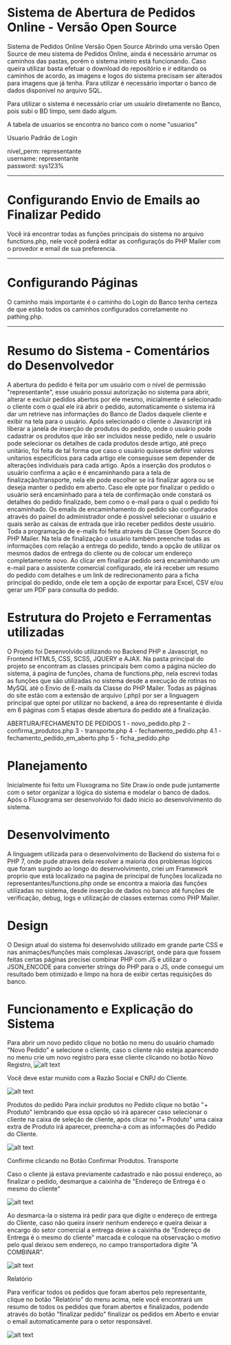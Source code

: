# Sistema de Abertura de Pedidos Online - Versão Open Source
  Sistema de Pedidos Online Versão Open Source
  Abrindo uma versão Open Source de meu sistema de Pedidos Online, ainda é necessário arrumar os caminhos das pastas, porém o sistema inteiro está funcionando.
  Caso queira utilizar basta efetuar o download do repositório e ir editando os caminhos de acordo, as imagens e logos do sistema precisam ser alterados para imagens que já tenha.
  Para utilizar é necessário importar o banco de dados disponivel no arquivo SQL.
  
  Para utilizar o sistema é necessário criar um usuário diretamente no Banco, pois subi o BD limpo, sem dado algum.
  
  A tabela de usuarios se encontra no banco com o nome "usuarios"
  
  Usuario Padrão de Login
  
  nivel_perm: representante  
  username: representante  
  password: sys123%  
- - - -
# Configurando Envio de Emails ao Finalizar Pedido

Você irá encontrar todas as funções principais do sistema no arquivo functions.php, nele você poderá editar as configuraçõs do PHP Mailer com o provedor e email de sua preferencia.

- - - -
# Configurando Páginas
O caminho mais importante é o caminho do Login do Banco tenha certeza de que estão todos os caminhos configurados corretamente no pathing.php.

- - - -
# Resumo do Sistema - Comentários do Desenvolvedor
A abertura do pedido é feita por um usuário com o nível de permissão "representante", esse usuário possui autorização no sistema para abrir, alterar e excluir pedidos abertos por ele mesmo, inicialmente é selecionado o cliente com o qual ele irá abrir o pedido, automaticamente o sistema irá dar um retrieve nas informações do Banco de Dados daquele cliente e exibir na tela para o usuário. Após selecionado o cliente o Javascript irá liberar a janela de inserção de produtos do pedido, onde o usuário pode cadastrar os produtos que irão ser incluidos nesse pedido, nele o usuário pode selecionar os detalhes de cada produtos desde artigo, até preço unitário, foi feita de tal forma que caso o usuário quisesse definir valores unítarios especifícios para cada artigo ele conseguisse sem depender de alterações individuais para cada artigo. 
Após a inserção dos produtos o usuário confirma a ação e é encaminhando para a tela de finalização/transporte, nela ele pode escolher se irá finalizar agora ou se deseja manter o pedido em aberto. Caso ele opte por finalizar o pedido o usuário será encaminhado para a tela de confirmação onde constará os detalhes do pedido finalizado, bem como o e-mail para o qual o pedido foi encaminhado. Os emails de encaminhamento do pedido são configurados através do painel do administrador onde é possível selecionar o usuário e quais serão as caixas de entrada que irão receber pedidos deste usuário. Toda a programação de e-mails foi feita através da Classe Open Source do PHP Mailer. Na tela de finalização o usuário também preenche todas as informações com relação a entrega do pedido, tendo a opção de utilizar os mesmos dados de entrega do cliente ou de colocar um endereço completamente novo. Ao clicar em finalizar pedido será encaminhando um e-mail para o assistente comercial configurado, ele irá receber um resumo do pedido com detalhes e um link de redirecionamento para a ficha principal do pedido, onde ele tem a opção de exportar para Excel, CSV e/ou gerar um PDF para consulta do pedido.

# Estrutura do Projeto e Ferramentas utilizadas
O Projeto foi Desenvolvido utilizando no Backend PHP e Javascript, no Frontend HTML5, CSS, SCSS, JQUERY e AJAX. Na pasta principal do projeto se encontram as classes principais bem como a página núcleo do sistema, á pagina de funções, chama de functions.php, nela escrevi todas as funções que são utilizadas no sistema desde a execução de rotinas no MySQL até o Envio de E-mails da Classe do PHP Mailer. Todas as páginas do site estão com a extensão de arquivo (.php) por ser a linguagem principal que optei por utilizar no backend, a área do representante é divida em 6 páginas com 5 etapas desde abertura do pedido até á finalização.


ABERTURA/FECHAMENTO DE PEDIDOS
 1 - novo_pedido.php
 2 - confirma_produtos.php
 3 - transporte.php
 4 - fechamento_pedido.php
 4.1 - fechamento_pedido_em_aberto.php
 5 - ficha_pedido.php
 


# Planejamento
Inicialmente foi feito um Fluxograma no Site Draw.io onde pude juntamente com o setor organizar a lógica do sistema e modelar o banco de dados.
Após o Fluxograma ser desenvolvido foi dado inicio ao desenvolvimento do sistema.

# Desenvolvimento
A linguagem utilizada para o desenvolvimento do Backend do sistema foi o PHP 7, onde pude atraves dela resolver a maioria dos problemas lógicos que foram surgindo ao longo do desenvolvimento, criei um Framework proprio que está localizado na pagina de principal de funções localizada no representantes/functions.php onde se encontra a maioria das funções utilizadas no sistema, desde inserção de dados no banco até funções de verificação, debug, logs e utilização de classes externas como PHP Mailer.

# Design
O Design atual do sistema foi desenvolvido utilizado em grande parte CSS e nas animações/funções mais complexas Javascript, onde para que fossem feitas certas páginas precisei combinar PHP com JS e utilizar o JSON_ENCODE para converter strings do PHP para o JS, onde consegui um resultado bem otimizado e limpo na hora de exibir certas requisições do banco.


# Funcionamento e Explicação do Sistema

 Para abrir um novo pedido clique no botão no menu do usuário chamado "Novo Pedido" e selecione o cliente, caso o cliente não esteja aparecendo no menu crie um novo registro para esse cliente clicando no botão Novo Registro,
![alt text](http://brandtextil.com.br/representantes/menu_representantes/img/novo_registro_cliente2.png)

Você deve estar munido com a Razão Social e CNPJ do Cliente.

![alt text](http://brandtextil.com.br/representantes/menu_representantes/img/novo_registro_cliente1.png)

Produtos do pedido
Para incluir produtos no Pedido clique no botão "+ Produto" lembrando que essa opção só irá aparecer caso selecionar o cliente na caixa de seleção de cliente, após clicar no "+ Produto" uma caixa extra de Produto irá aparecer, preencha-a com as informações do Pedido do Cliente.

![alt text](http://brandtextil.com.br/representantes/menu_representantes/img/novo_registro_cliente2.png)

Confirme clicando no Botão Confirmar Produtos.
Transporte

Caso o cliente já estava previamente cadastrado e não possui endereço, ao finalizar o pedido, desmarque a caixinha de "Endereço de Entrega é o mesmo do cliente"

![alt text](http://brandtextil.com.br/representantes/menu_representantes/img/confirmar_pedido_e_enviar.png)

Ao desmarca-la o sistema irá pedir para que digite o endereço de entrega do Cliente, caso não queira inserir nenhum endereço e queira deixar a encargo do setor comercial a entrega deixe a caixinha de "Endereço de Entrega é o mesmo do cliente" marcada e coloque na observação o motivo pelo qual deixou sem endereço, no campo transportadora digite "A COMBINAR".

![alt text](http://brandtextil.com.br/representantes/menu_representantes/img/manter_em_aberto.png)

Relatório

Para verificar todos os pedidos que foram abertos pelo representante, clique no botão "Relatório" do menu acima, nele você encontrará um resumo de todos os pedidos que foram abertos e finalizados, podendo através do botão "finalizar pedido" finalizar os pedidos em Aberto e enviar o email automaticamente para o setor responsável.

![alt text](http://samuelwebdev.com/portfolio/images/ultima_imagem.png)


